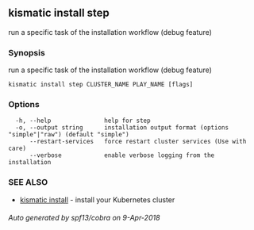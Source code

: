 ## kismatic install step

run a specific task of the installation workflow (debug feature)

### Synopsis

run a specific task of the installation workflow (debug feature)

```
kismatic install step CLUSTER_NAME PLAY_NAME [flags]
```

### Options

```
  -h, --help               help for step
  -o, --output string      installation output format (options "simple"|"raw") (default "simple")
      --restart-services   force restart cluster services (Use with care)
      --verbose            enable verbose logging from the installation
```

### SEE ALSO

* [kismatic install](kismatic_install.md)	 - install your Kubernetes cluster

###### Auto generated by spf13/cobra on 9-Apr-2018
